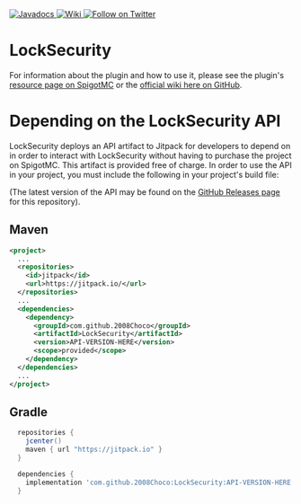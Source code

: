 <a href="http://choco.wtf/javadocs/locksecurity" alt="Javadocs">
    <img src="https://img.shields.io/badge/Javadocs-Regularly_updated-brightgreen" alt="Javadocs"/>
</a>
<a href="https://github.com/2008Choco/LockSecurity/wiki/" alt="Wiki">
    <img src="https://img.shields.io/static/v1?label=Plugin%20Wiki&message=Hosted%20by%20GitHub&color=3B3B3B&logo=github" alt="Wiki"/>
</a>
<a href="https://twitter.com/intent/follow?screen_name=2008Choco_" alt="Follow on Twitter">
    <img src="https://img.shields.io/twitter/follow/2008Choco_?style=social&logo=twitter" alt="Follow on Twitter">
</a>

# LockSecurity

For information about the plugin and how to use it, please see the plugin's [resource page on SpigotMC](https://www.spigotmc.org/resources/81282/) or the [official wiki here on GitHub](https://github.com/2008Choco/LockSecurity/wiki/).

# Depending on the LockSecurity API
LockSecurity deploys an API artifact to Jitpack for developers to depend on in order to interact with LockSecurity without having to purchase the project on SpigotMC. This artifact is provided free of charge. In order to use the API in your project, you must include the following in your project's build file:

(The latest version of the API may be found on the [GitHub Releases page](https://github.com/2008Choco/LockSecurity/releases/) for this repository).

## Maven
```xml
<project>
  ...
  <repositories>
    <id>jitpack</id>
    <url>https://jitpack.io/</url>
  </repositories>
  ...
  <dependencies>
    <dependency>
      <groupId>com.github.2008Choco</groupId>
      <artifactId>LockSecurity</artifactId>
      <version>API-VERSION-HERE</version>
      <scope>provided</scope>
    </dependency>
  </dependencies>
  ...
</project>
```

## Gradle
```groovy
  repositories {
    jcenter()
    maven { url "https://jitpack.io" }
  }

  dependencies {
    implementation 'com.github.2008Choco:LockSecurity:API-VERSION-HERE'
  }
```